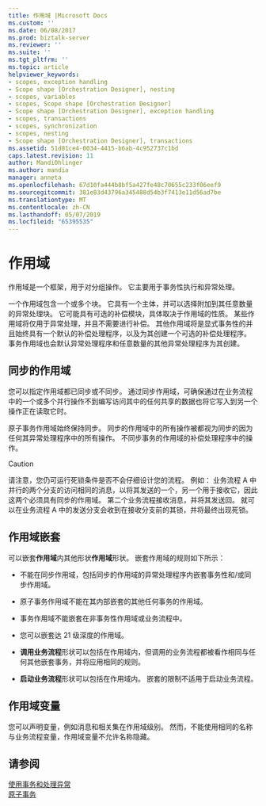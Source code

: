 ```yaml
---
title: 作用域 |Microsoft Docs
ms.custom: ''
ms.date: 06/08/2017
ms.prod: biztalk-server
ms.reviewer: ''
ms.suite: ''
ms.tgt_pltfrm: ''
ms.topic: article
helpviewer_keywords:
- scopes, exception handling
- Scope shape [Orchestration Designer], nesting
- scopes, variables
- scopes, Scope shape [Orchestration Designer]
- Scope shape [Orchestration Designer], exception handling
- scopes, transactions
- scopes, synchronization
- scopes, nesting
- Scope shape [Orchestration Designer], transactions
ms.assetid: 51d81ce4-0034-4415-b6ab-4c952737c1bd
caps.latest.revision: 11
author: MandiOhlinger
ms.author: mandia
manager: anneta
ms.openlocfilehash: 67d10fa444b8bf5a427fe48c70655c233f06eef9
ms.sourcegitcommit: 381e83d43796a345488d54b3f7413e11d56ad7be
ms.translationtype: MT
ms.contentlocale: zh-CN
ms.lasthandoff: 05/07/2019
ms.locfileid: "65395535"
---
```

# <a name="scopes"></a>作用域
作用域是一个框架，用于对分组操作。 它主要用于事务性执行和异常处理。  
  
 一个作用域包含一个或多个块。 它具有一个主体，并可以选择附加到其任意数量的异常处理块。 它可能具有可选的补偿模块，具体取决于作用域的性质。 某些作用域将仅用于异常处理，并且不需要进行补偿。 其他作用域将是显式事务性的并且始终具有一个默认的补偿处理程序，以及为其创建一个可选的补偿处理程序。 事务作用域也会默认异常处理程序和任意数量的其他异常处理程序为其创建。  
  
## <a name="synchronized-scopes"></a>同步的作用域  
 您可以指定作用域都已同步或不同步。 通过同步作用域，可确保通过在业务流程中的一个或多个并行操作不到编写访问其中的任何共享的数据也将它写入到另一个操作正在读取它时。  
  
 原子事务作用域始终保持同步。 同步的作用域中的所有操作被都视为同步的因为任何其异常处理程序中的所有操作。 不同步事务的作用域的补偿处理程序中的操作。  
  
> [!CAUTION]
>  请注意，您仍可运行死锁条件是否不会仔细设计您的流程。 例如： 业务流程 A 中并行的两个分支的访问相同的消息，以将其发送的一个，另一个用于接收它，因此这两个必须具有同步的作用域。 第二个业务流程接收消息，并将其发送回。 就可以在业务流程 A 中的发送分支会收到在接收分支前的其锁，并将最终出现死锁。  
  
## <a name="nesting-of-scopes"></a>作用域嵌套  
 可以嵌套**作用域**内其他形状**作用域**形状。 嵌套作用域的规则如下所示：  
  
-   不能在同步作用域，包括同步的作用域的异常处理程序内嵌套事务性和/或同步作用域。  
  
-   原子事务作用域不能在其内部嵌套的其他任何事务的作用域。  
  
-   事务作用域不能嵌套在非事务性作用域或业务流程中。  
  
-   您可以嵌套达 21 级深度的作用域。  
  
-   **调用业务流程**形状可以包括在作用域内，但调用的业务流程都被看作相同与任何其他嵌套事务，并将应用相同的规则。  
  
-   **启动业务流程**形状可以包括在作用域内。 嵌套的限制不适用于启动业务流程。  
  
## <a name="scope-variables"></a>作用域变量  
 您可以声明变量，例如消息和相关集在作用域级别。 然而，不能使用相同的名称与业务流程变量，作用域变量不允许名称隐藏。  
  
## <a name="see-also"></a>请参阅  
 [使用事务和处理异常](../core/using-transactions-and-handling-exceptions.md)   
 [原子事务](../core/atomic-transactions.md)
